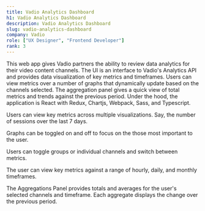 ```yaml
---
title: Vadio Analytics Dashboard
h1: Vadio Analytics Dashboard
description: Vadio Analytics Dashboard
slug: vadio-analytics-dashboard
company: Vadio
role: ["UX Designer", "Frontend Developer"]
rank: 3
---
```


This web app gives Vadio partners the ability to review data analytics for their video content channels. The UI is an interface to Vadio's Analytics API and provides data visualization of key metrics and timeframes. Users can view metrics over a number of graphs that dynamically update based on the channels selected. The aggregation panel gives a quick view of total metrics and trends against the previous period. Under the hood, the application is React with Redux, Chartjs, Webpack, Sass, and Typescript.

Users can view key metrics across multiple visualizations. Say, the number of sessions over the last 7 days.

Graphs can be toggled on and off to focus on the those most important to the user.

Users can toggle groups or individual channels and switch between metrics.

The user can view key metrics against a range of hourly, daily, and monthly timeframes.

The Aggregations Panel provides totals and averages for the user's selected channels and timeframe. Each aggregate displays the change over the previous period.